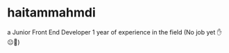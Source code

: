 ﻿# haitammahmdi
a Junior Front End Developer 1  year of <bold>experience</bold> in the field (No job yet ✋😐🤚)
